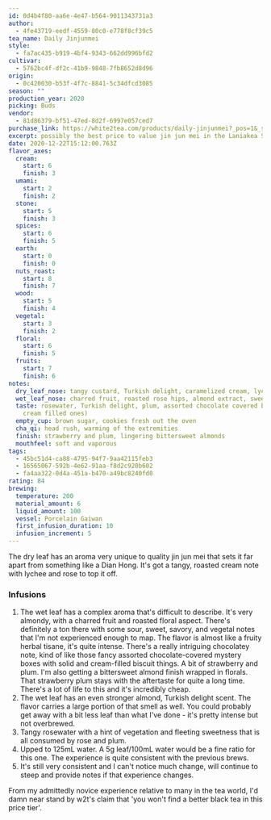 ```yaml
---
id: 0d4b4f80-aa6e-4e47-b564-9011343731a3
author:
  - 4fe43719-eedf-4559-80c0-e778f8cf39c5
tea_name: Daily Jinjunmei
style:
  - fa7ac435-b919-4bf4-9343-662dd996bfd2
cultivar:
  - 5762bc4f-df2c-41b9-9848-7fb8652d8d96
origin:
  - 0c420030-b53f-4f7c-8841-5c34dfcd3085
season: ""
production_year: 2020
picking: Buds
vendor:
  - 81d86379-bf51-47ed-8d2f-6997e057ced7
purchase_link: https://white2tea.com/products/daily-jinjunmei?_pos=1&_sid=0aed91d6b&_ss=r&variant=35837392191640
excerpt: possibly the best price to value jin jun mei in the Laniakea Supercluster
date: 2020-12-22T15:12:00.763Z
flavor_axes:
  cream:
    start: 6
    finish: 3
  umami:
    start: 2
    finish: 2
  stone:
    start: 5
    finish: 3
  spices:
    start: 6
    finish: 5
  earth:
    start: 0
    finish: 0
  nuts_roast:
    start: 8
    finish: 7
  wood:
    start: 5
    finish: 4
  vegetal:
    start: 3
    finish: 2
  floral:
    start: 6
    finish: 5
  fruits:
    start: 7
    finish: 6
notes:
  dry_leaf_nose: tangy custard, Turkish delight, caramelized cream, lychee, rose, cocoa
  wet_leaf_nose: charred fruit, roasted rose hips, almond extract, sweet hard candies
  taste: rosewater, Turkish delight, plum, assorted chocolate covered biscuits (+
    cream filled ones)
  empty_cup: brown sugar, cookies fresh out the oven
  cha_qi: head rush, warming of the extremities
  finish: strawberry and plum, lingering bittersweet almonds
  mouthfeel: soft and vaporous
tags:
  - 45bc51d4-ca88-4795-94f7-9aa42115feb3
  - 16565067-592b-4e62-91aa-f8d2c920b602
  - fa4aa322-0d4a-451a-b470-a49bc8240fd0
rating: 84
brewing:
  temperature: 200
  material_amount: 6
  liquid_amount: 100
  vessel: Porcelain Gaiwan
  first_infusion_duration: 10
  infusion_increment: 5
---
```

The dry leaf has an aroma very unique to quality jin jun mei that sets it far apart from something like a Dian Hong. It's got a tangy, roasted cream note with lychee and rose to top it off.

### Infusions

1. The wet leaf has a complex aroma that's difficult to describe. It's very almondy, with a charred fruit and roasted floral aspect. There's definitely a ton there with some sour, sweet, savory, and vegetal notes that I'm not experienced enough to map. The flavor is almost like a fruity herbal tisane, it's quite intense. There's a really intriguing chocolatey note, kind of like those fancy assorted chocolate-covered mystery boxes with solid and cream-filled biscuit things. A bit of strawberry and plum. I'm also getting a bittersweet almond finish wrapped in florals. That strawberry plum stays with the aftertaste for quite a long time. There's a lot of life to this and it's incredibly cheap.
2. The wet leaf has an even stronger almond, Turkish delight scent. The flavor carries a large portion of that smell as well. You could probably get away with a bit less leaf than what I've done - it's pretty intense but not overbrewed. 
3. Tangy rosewater with a hint of vegetation and fleeting sweetness that is all consumed by rose and plum.
4. Upped to 125mL water. A 5g leaf/100mL water would be a fine ratio for this one. The experience is quite consistent with the previous brews.
5. It's still very consistent and I can't notice much change, will continue to steep and provide notes if that experience changes.

From my admittedly novice experience relative to many in the tea world, I'd damn near stand by w2t's claim that 'you won't find a better black tea in this price tier'.
